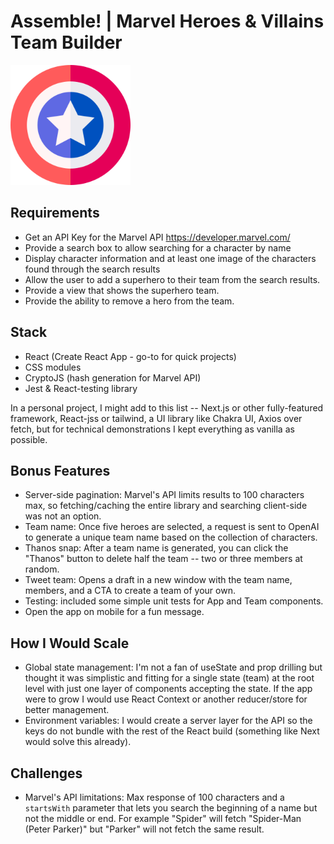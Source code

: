 # Assemble! | Marvel Heroes & Villains Team Builder

![Image](./public/logo192.png)

## Requirements

- Get an API Key for the Marvel API https://developer.marvel.com/
- Provide a search box to allow searching for a character by name
- Display character information and at least one image of the characters found through the search results
- Allow the user to add a superhero to their team from the search results.
- Provide a view that shows the superhero team.
- Provide the ability to remove a hero from the team.

## Stack

- React (Create React App - go-to for quick projects)
- CSS modules
- CryptoJS (hash generation for Marvel API)
- Jest & React-testing library

In a personal project, I might add to this list -- Next.js or other fully-featured framework, React-jss or tailwind, a UI library like Chakra UI, Axios over fetch, but for technical demonstrations I kept everything as vanilla as possible.

## Bonus Features

- Server-side pagination: Marvel's API limits results to 100 characters max, so fetching/caching the entire library and searching client-side was not an option.
- Team name: Once five heroes are selected, a request is sent to OpenAI to generate a unique team name based on the collection of characters.
- Thanos snap: After a team name is generated, you can click the "Thanos" button to delete half the team -- two or three members at random.
- Tweet team: Opens a draft in a new window with the team name, members, and a CTA to create a team of your own.
- Testing: included some simple unit tests for App and Team components.
- Open the app on mobile for a fun message.

## How I Would Scale

- Global state management: I'm not a fan of useState and prop drilling but thought it was simplistic and fitting for a single state (team) at the root level with just one layer of components accepting the state. If the app were to grow I would use React Context or another reducer/store for better management.
- Environment variables: I would create a server layer for the API so the keys do not bundle with the rest of the React build (something like Next would solve this already).

## Challenges

- Marvel's API limitations: Max response of 100 characters and a `startsWith` parameter that lets you search the beginning of a name but not the middle or end. For example "Spider" will fetch "Spider-Man (Peter Parker)" but "Parker" will not fetch the same result.
